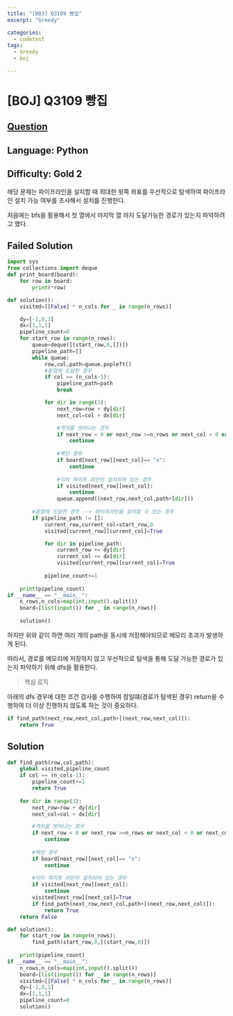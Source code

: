 ```yaml
---
title: "[BOJ] Q3109 빵집"
excerpt: "Greedy"

categories:
  - codetest
tags:
  - Greedy
  - boj

---
```

# [BOJ] Q3109 빵집
## [Question](https://www.acmicpc.net/problem/3109)
## Language: Python
## Difficulty: Gold 2

해당 문제는 파이프라인을 설치할 때 최대한 윗쪽 좌표를 우선적으로 탐색하여 파이프라인 설치 가능 여부를 조사해서 설치를 진행한다. 

처음에는 bfs을 활용해서 첫 열에서 마지막 열 까지 도달가능한 경로가 있는지 파악하려고 했다.

## Failed Solution

```python
import sys
from collections import deque
def print_board(board):
    for row in board:
        print(*row)

def solution():
    visited=[[False] * n_cols for _ in range(n_rows)]

    dy=[-1,0,1]
    dx=[1,1,1]
    pipeline_count=0
    for start_row in range(n_rows):
        queue=deque([(start_row,0,[])])
        pipeline_path=[]
        while queue:
            row,col,path=queue.popleft()
            #끝점에 도달한 경우
            if col == (n_cols-1):
                pipeline_path=path
                break

            for dir in range(3):
                next_row=row + dy[dir]
                next_col=col + dx[dir]

                #격자를 벗어나는 경우
                if next_row < 0 or next_row >=n_rows or next_col < 0 or next_col >=n_cols:
                    continue
                
                #벽인 경우
                if board[next_row][next_col]== "x":
                    continue
                    
                #이미 파이프 라인이 설치되어 있는 경우
                if visited[next_row][next_col]:
                    continue
                queue.append((next_row,next_col,path+[dir]))
        
        #끝열에 도달한 경우 --> 파이프라인을 설치할 수 있는 경우
        if pipeline_path != []:
            current_row,current_col=start_row,0
            visited[current_row][current_col]=True

            for dir in pipeline_path:
                current_row += dy[dir]
                current_col += dx[dir]
                visited[current_row][current_col]=True
            
            pipeline_count+=1
    
    print(pipeline_count)
if __name__ == "__main__":
    n_rows,n_cols=map(int,input().split())
    board=[list(input()) for _ in range(n_rows)]
    
    solution()
```

하지만 위와 같이 하면 여러 개의 path을 동시에 저장해야되므로 메모리 초과가 발생하게 된다.

따라서, 경로를 메모리에 저장하지 않고 우선적으로 탐색을 통해 도달 가능한 경로가 있는지 파악하기 위해 dfs을 활용한다.

> 핵심 로직

아래의 dfs 경우에 대한 조건 검사를 수행하여 참일떄(경로가 탐색된 경우) return을 수행하여 더 이상 진행하지 않도록 하는 것이 중요하다.
```python
if find_path(next_row,next_col,path+[(next_row,next_col)]):
    return True
```

## Solution

```python
def find_path(row,col,path):
    global visited,pipeline_count
    if col == (n_cols-1):
        pipeline_count+=1
        return True
        
    for dir in range(3):
        next_row=row + dy[dir]
        next_col=col + dx[dir]

        #격자를 벗어나는 경우
        if next_row < 0 or next_row >=n_rows or next_col < 0 or next_col >=n_cols:
            continue
        
        #벽인 경우
        if board[next_row][next_col]== "x":
            continue
            
        #이미 파이프 라인이 설치되어 있는 경우
        if visited[next_row][next_col]:
            continue
        visited[next_row][next_col]=True
        if find_path(next_row,next_col,path+[(next_row,next_col)]):
            return True
    return False

def solution():
    for start_row in range(n_rows):
        find_path(start_row,0,[(start_row,0)])
    
    print(pipeline_count)
if __name__ == "__main__":
    n_rows,n_cols=map(int,input().split())
    board=[list(input()) for _ in range(n_rows)]
    visited=[[False] * n_cols for _ in range(n_rows)]
    dy=[-1,0,1]
    dx=[1,1,1]
    pipeline_count=0
    solution()
```

